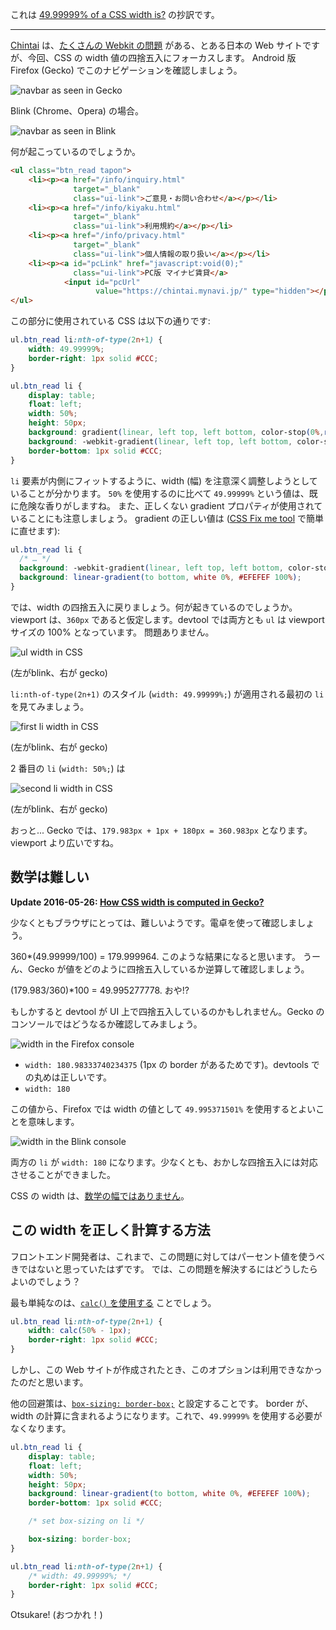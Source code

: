 これは [49.99999% of a CSS width is?](http://www.otsukare.info/2016/05/25/width-rounding-in-css) の抄訳です。
- - -

[Chintai](https://s.chintai.mynavi.jp/) は、[たくさんの Webkit の問題](https://webcompat.com/issues/1146) がある、とある日本の Web サイトですが、今回、CSS の width 値の四捨五入にフォーカスします。
Android 版 Firefox (Gecko) でこのナビゲーションを確認しましょう。

![navbar as seen in Gecko](http://www.otsukare.info/images/20160525-css-navbar-firefox.png)

Blink (Chrome、Opera) の場合。

![navbar as seen in Blink](http://www.otsukare.info/images/20160525-css-navbar-blink.png)

何が起こっているのでしょうか。

```html
<ul class="btn_read tapon">
    <li><p><a href="/info/inquiry.html" 
              target="_blank" 
              class="ui-link">ご意見・お問い合わせ</a></p></li>
    <li><p><a href="/info/kiyaku.html" 
              target="_blank" 
              class="ui-link">利用規約</a></p></li>
    <li><p><a href="/info/privacy.html" 
              target="_blank" 
              class="ui-link">個人情報の取り扱い</a></p></li>
    <li><p><a id="pcLink" href="javascript:void(0);" 
              class="ui-link">PC版 マイナビ賃貸</a>
            <input id="pcUrl" 
                   value="https://chintai.mynavi.jp/" type="hidden"></p></li>
</ul>
```

この部分に使用されている CSS は以下の通りです:
```css
ul.btn_read li:nth-of-type(2n+1) {
    width: 49.99999%;
    border-right: 1px solid #CCC;
}

ul.btn_read li {
    display: table;
    float: left;
    width: 50%;
    height: 50px;
    background: gradient(linear, left top, left bottom, color-stop(0%,rgb(0,165,231)), color-stop(100%,rgb(0,142,217)));
    background: -webkit-gradient(linear, left top, left bottom, color-stop(0%,white), color-stop(100%,#EFEFEF));
    border-bottom: 1px solid #CCC;
}
```
`li` 要素が内側にフィットするように、width (幅) を注意深く調整しようとしていることが分かります。
`50%` を使用するのに比べて `49.99999%` という値は、既に危険な香りがしますね。
また、正しくない gradient プロパティが使用されていることにも注意しましょう。
gradient の正しい値は ([CSS Fix me tool](https://webcompat.com/tools/cssfixme) で簡単に直せます):

```css
ul.btn_read li {
  /* … */
  background: -webkit-gradient(linear, left top, left bottom, color-stop(0%,white), color-stop(100%,#EFEFEF));
  background: linear-gradient(to bottom, white 0%, #EFEFEF 100%);
}
```

では、width の四捨五入に戻りましょう。何が起きているのでしょうか。
viewport は、`360px` であると仮定します。devtool では両方とも `ul` は viewport サイズの 100% となっています。
問題ありません。

![ul width in CSS](http://www.otsukare.info/images/20160525-css-ul-width.png)

(左がblink、右が gecko)

`li:nth-of-type(2n+1)` のスタイル (`width: 49.99999%;`) が適用される最初の `li` を見てみましょう。

![first li width in CSS](http://www.otsukare.info/images/20160525-css-li1-width.png)

(左がblink、右が gecko)

2 番目の `li` (`width: 50%;`) は

![second li width in CSS](http://www.otsukare.info/images/20160525-css-li2-width.png)

(左がblink、右が gecko)

おっと... Gecko では、`179.983px + 1px + 180px = 360.983px` となります。viewport より広いですね。

## 数学は難しい
**Update 2016-05-26: [How CSS width is computed in Gecko?](http://www.otsukare.info/2016/05/26/css-width-gecko)**

少なくともブラウザにとっては、難しいようです。電卓を使って確認しましょう。

360*(49.99999/100) = 179.999964. このような結果になると思います。
うーん、Gecko が値をどのように四捨五入しているか逆算して確認しましょう。

(179.983/360)*100 = 49.995277778. おや!?

もしかすると devtool が UI 上で四捨五入しているのかもしれません。Gecko のコンソールではどうなるか確認してみましょう。

![width in the Firefox console](http://www.otsukare.info/images/20160525-css-sizes.png)

- `width: 180.98333740234375` (1px の border があるためです)。devtools での丸めは正しいです。
- `width: 180`

この値から、Firefox では width の値として `49.995371501%` を使用するとよいことを意味します。

![width in the Blink console](http://www.otsukare.info/images/20160525-css-sizes-blink.png)

両方の `li` が `width: 180` になります。少なくとも、おかしな四捨五入には対応させることができました。

CSS の width は、[数学の幅ではありません](http://ejohn.org/blog/sub-pixel-problems-in-css/)。

## この width を正しく計算する方法
フロントエンド開発者は、これまで、この問題に対してはパーセント値を使うべきではないと思っていたはずです。
では、この問題を解決するにはどうしたらよいのでしょう？

最も単純なのは、[`calc()` を使用する](http://caniuse.com/#feat=calc) ことでしょう。

```css
ul.btn_read li:nth-of-type(2n+1) {
    width: calc(50% - 1px);
    border-right: 1px solid #CCC;
}
```

しかし、この Web サイトが作成されたとき、このオプションは利用できなかったのだと思います。

他の回避策は、[`box-sizing: border-box;`](http://caniuse.com/#feat=css3-boxsizing) と設定することです。
border が、width の計算に含まれるようになります。これで、`49.99999%` を使用する必要がなくなります。

```css
ul.btn_read li {
    display: table;
    float: left;
    width: 50%;
    height: 50px;
    background: linear-gradient(to bottom, white 0%, #EFEFEF 100%);
    border-bottom: 1px solid #CCC;

    /* set box-sizing on li */

    box-sizing: border-box;
}

ul.btn_read li:nth-of-type(2n+1) {
    /* width: 49.99999%; */
    border-right: 1px solid #CCC;
}
```

Otsukare! (おつかれ！)
